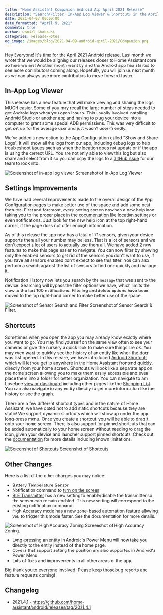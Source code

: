 ```yaml
---
title: "Home Assistant Companion Android App April 2021 Release"
description: "Search/Filter, In-App Log Viewer & Shortcuts in the April 2021 Android Release"
date: 2021-04-07 00:00:00
date_formatted: "April 9, 2021"
comments: true
author: Daniel Shokouhi
categories: Release-Notes
og_image: /images/blog/2021-04-09-android-april-2021/Companion.png
---
```


Hey Everyone! It's time for the April 2021 Android release. Last month we wrote that we would be aligning our releases closer to Home Assistant core so here we are! Another month went by and the Android app has started to see more contributors coming along. Hopefully, you will join us next month as we can always use more contributors to move forward faster.

## In-App Log Viewer

This release has a new feature that will make viewing and sharing the logs MUCH easier. Some of you may recall the large number of steps needed to get Android logs when you open issues. This usually involved installing [Android Studio](https://developer.android.com/studio) or another app and having to plug your device into a computer to grant some special ADB permissions. This was very difficult to get set up for the average user and just wasn't user-friendly.

We've added a new option to the App Configuration called "Show and Share Logs". It will show all the logs from our app, including debug logs to help troubleshoot issues such as when the location does not update or if the app is using the correct URL. You are not only able to view this log but also share and select from it so you can copy the logs to a [GitHub issue](https://github.com/home-assistant/android/issues/new?assignees=&labels=bug&template=Bug_report.md&title=) for our team to look into.

<p class='img'>
<img src='/images/blog/2021-04-09-android-april-2021/log_viewer.png' alt='Screenshot of in-app log viewer'></a>
Screenshot of In-App Log Viewer
</p>

## Settings Improvements

We have had several improvements made to the overall design of the App Configuration pages to make better use of the space and add some neat features. First and foremost, every setting screen now has a new help icon taking you to the proper place in the [documentation](https://companion.home-assistant.io/) like location settings or even notifications. Just look for the new help icon at the top right-hand corner, if the page does not offer enough information.

As of this release the app now has a total of 71 sensors, given your device supports them all your number may be less. That is a lot of sensors and we don't expect a lot of users to actually use them all. We have added 2 new features to make this page easier to navigate. You can now filter by showing only the enabled sensors to get rid of the sensors you don't want to use, if you have all sensors enabled don't expect to see this filter. You can also perform a search against the list of sensors to find one quickly and manage it.

Notification History now lets you search by the `message` that was sent to the device. Searching will bypass the filter options we have, which limits the view to the last 100 notifications. Filtering and delete options have been moved to the top right-hand corner to make better use of the space.

<p class='img'>
<img src='/images/blog/2021-04-09-android-april-2021/action_bar.png' alt='Screenshot of Sensor Search and Filter'></a>
Screenshot of Sensor Search & Filter.
</p>

## Shortcuts

Sometimes when you open the app you may already know exactly where you want to go. You may find yourself on the same view often to see your cameras or give the nursery a quick look to make sure things are ok. You may even want to quickly see the history of an entity like when the door was last opened. In this release, we have introduced [Android Shortcuts](https://developer.android.com/guide/topics/ui/shortcuts) which will let you get to anywhere in the Home Assistant frontend quickly, directly from your home screen. Shortcuts will look like a separate app on the home screen allowing you to make them easily accessible and even place them into a folder for better organization. You can navigate to any Lovelace [view or dashboard](/lovelace/dashboards-and-views/) including other pages like the [Shopping List](/integrations/shopping_list/). You can also navigate to any entity directly to get more information like the history or see the graph.

There are a few different shortcut types and in the nature of Home Assistant, we have opted not to add static shortcuts because they are static! We support dynamic shortcuts which will show up under the app long-press menu. Once you create a shortcut, you will be able to drag it onto your home screen. There is also support for pinned shortcuts that can be added automatically to your home screen without needing to drag the icon, given your device and launcher support pinned shortcuts. Check out the [documentation](https://companion.home-assistant.io/docs/integrations/android-shortcuts) for more details including known limitations.

<p class='img'>
<img src='/images/blog/2021-04-09-android-april-2021/shortcuts.png' alt='Screenshot of Shortcuts'></a>
Screenshot of Shortcuts
</p>

## Other Changes

Here is a list of the other changes you may notice:

*  [Battery Temperature Sensor](https://companion.home-assistant.io/docs/core/sensors#battery-sensors)
*  Notification command to [turn on the screen](https://companion.home-assistant.io/docs/notifications/notification-commands#screen-on)
*  [BLE Transmitter](https://companion.home-assistant.io/docs/core/sensors#bluetooth-sensors) has a new setting to enable/disable the transmitter so the sensor can remain enabled. This new setting will correspond to the existing notification command.
*  High Accuracy mode has a new zone-based automation feature allowing you to trigger this mode faster. See the [documentation](https://companion.home-assistant.io/docs/core/location#high-accuracy-mode) for more details.

<p class='img'>
<img src='/images/blog/2021-04-09-android-april-2021/high_accuracy_zone.png' alt='Screenshot of High Accuracy Zoning'></a>
Screenshot of High Accuracy Zoning.
</p>

*  Long-pressing an entity in Android's Power Menu will now take you directly to the entity instead of the home page.
*  Covers that support setting the position are also supported in Android's Power Menu.
*  Lots of fixes and improvements in all other areas of the app.

Big thank you to everyone involved. Please keep those bug reports and feature requests coming!

## Changelog

- 2021.4.1 - https://github.com/home-assistant/android/releases/tag/2021.4.1
